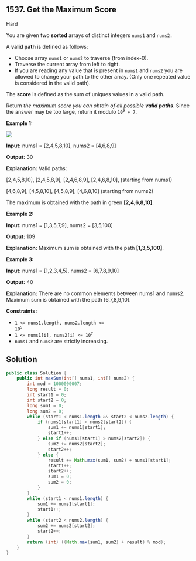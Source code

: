 ## 1537\. Get the Maximum Score

Hard

You are given two **sorted** arrays of distinct integers `nums1` and `nums2.`

A **valid path** is defined as follows:

*   Choose array `nums1` or `nums2` to traverse (from index-0).
*   Traverse the current array from left to right.
*   If you are reading any value that is present in `nums1` and `nums2` you are allowed to change your path to the other array. (Only one repeated value is considered in the valid path).

The **score** is defined as the sum of uniques values in a valid path.

Return _the maximum score you can obtain of all possible **valid paths**_. Since the answer may be too large, return it modulo <code>10<sup>9</sup> + 7</code>.

**Example 1:**

![](https://assets.leetcode.com/uploads/2020/07/16/sample_1_1893.png)

**Input:** nums1 = [2,4,5,8,10], nums2 = [4,6,8,9]

**Output:** 30

**Explanation:** Valid paths: 

[2,4,5,8,10], [2,4,5,8,9], [2,4,6,8,9], [2,4,6,8,10], (starting from nums1) 

[4,6,8,9], [4,5,8,10], [4,5,8,9], [4,6,8,10] (starting from nums2) 

The maximum is obtained with the path in green **[2,4,6,8,10]**.

**Example 2:**

**Input:** nums1 = [1,3,5,7,9], nums2 = [3,5,100]

**Output:** 109

**Explanation:** Maximum sum is obtained with the path **[1,3,5,100]**.

**Example 3:**

**Input:** nums1 = [1,2,3,4,5], nums2 = [6,7,8,9,10]

**Output:** 40

**Explanation:** There are no common elements between nums1 and nums2. Maximum sum is obtained with the path [6,7,8,9,10].

**Constraints:**

*   <code>1 <= nums1.length, nums2.length <= 10<sup>5</sup></code>
*   <code>1 <= nums1[i], nums2[i] <= 10<sup>7</sup></code>
*   `nums1` and `nums2` are strictly increasing.

## Solution

```java
public class Solution {
    public int maxSum(int[] nums1, int[] nums2) {
        int mod = 1000000007;
        long result = 0;
        int start1 = 0;
        int start2 = 0;
        long sum1 = 0;
        long sum2 = 0;
        while (start1 < nums1.length && start2 < nums2.length) {
            if (nums1[start1] < nums2[start2]) {
                sum1 += nums1[start1];
                start1++;
            } else if (nums1[start1] > nums2[start2]) {
                sum2 += nums2[start2];
                start2++;
            } else {
                result += Math.max(sum1, sum2) + nums1[start1];
                start1++;
                start2++;
                sum1 = 0;
                sum2 = 0;
            }
        }
        while (start1 < nums1.length) {
            sum1 += nums1[start1];
            start1++;
        }
        while (start2 < nums2.length) {
            sum2 += nums2[start2];
            start2++;
        }
        return (int) ((Math.max(sum1, sum2) + result) % mod);
    }
}
```